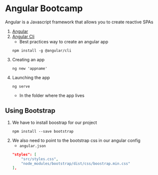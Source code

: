 # Angular Bootcamp

Angular is a Javascript framework that allows you to create reactive SPAs

1. [Angular](https://angular.io/)
1. [Angular Cli](https://angular.io/cli)
    - Best practices way to create an angular app
    ```cli
    npm install -g @angular/cli
    ```
1. Creating an app
    ```
    ng new 'appname'
    ```
1. Launching the app
    ```
    ng serve
    ```
    - In the folder where the app lives

## Using Bootstrap

1. We have to install boostrap for our project
    ```
    npm install --save bootstrap
    ```
1. We also need to point to the bootstrap css in our angular config
    - `angular.json`
    ```json
    "styles": [
        "src/styles.css",
        "node_modules/bootstrap/dist/css/boostrap.min.css"
    ],
    ```